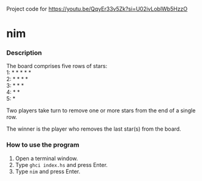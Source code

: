 Project code for https://youtu.be/QqyEr33v5Zk?si=U02ivLoblWb5HzzO

# nim

### Description

The board comprises five rows of stars:<br>
1: \* \* \* \* \*<br>
2: \* \* \* \*<br>
3: \* \* \*<br>
4: \* \*<br>
5: \* <br>

Two players take turn to remove one or more stars from the end of a single row.

The winner is the player who removes the last star(s) from the board.

### How to use the program

1. Open a terminal window.
2. Type `ghci index.hs` and press Enter.
3. Type `nim` and press Enter.
